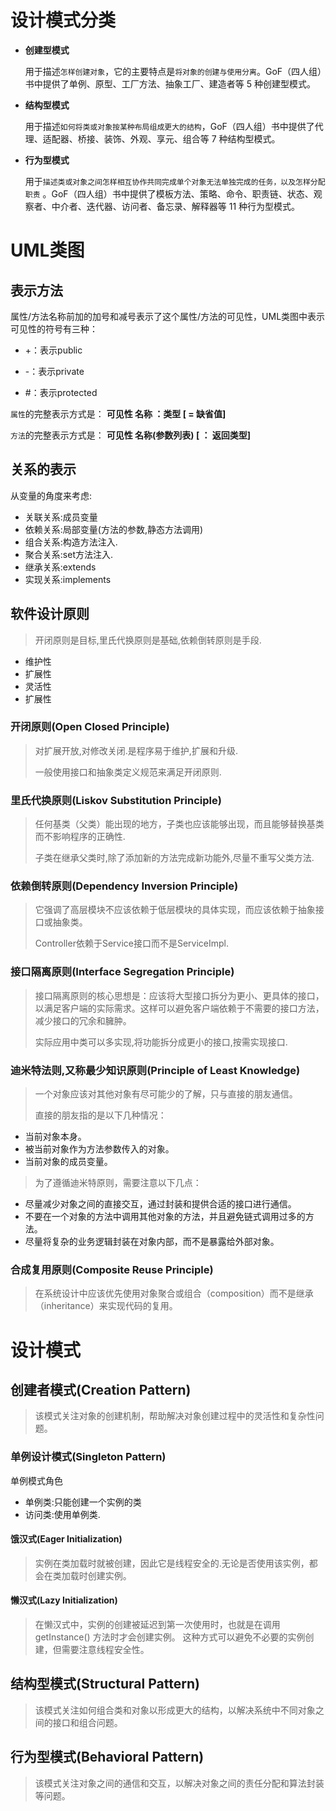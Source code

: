 # 设计模式分类

* **创建型模式**

  用于描述`怎样创建对象`，它的主要特点是`将对象的创建与使用分离`。GoF（四人组）书中提供了单例、原型、工厂方法、抽象工厂、建造者等
  5 种创建型模式。

* **结构型模式**

  用于描述`如何将类或对象按某种布局组成更大的结构`，GoF（四人组）书中提供了代理、适配器、桥接、装饰、外观、享元、组合等 7 种结构型模式。

* **行为型模式**

  用于`描述类或对象之间怎样相互协作共同完成单个对象无法单独完成的任务，以及怎样分配职责`
  。GoF（四人组）书中提供了模板方法、策略、命令、职责链、状态、观察者、中介者、迭代器、访问者、备忘录、解释器等 11 种行为型模式。

# UML类图

## 表示方法

属性/方法名称前加的加号和减号表示了这个属性/方法的可见性，UML类图中表示可见性的符号有三种：

* +：表示public

* -：表示private

* #：表示protected

`属性`的完整表示方式是： **可见性 名称 ：类型 [ = 缺省值]**

`方法`的完整表示方式是： **可见性 名称(参数列表) [ ： 返回类型]**

## 关系的表示

从变量的角度来考虑:

- 关联关系:成员变量
- 依赖关系:局部变量(方法的参数,静态方法调用)
- 组合关系:构造方法注入.
- 聚合关系:set方法注入.
- 继承关系:extends
- 实现关系:implements

## 软件设计原则

> 开闭原则是目标,里氏代换原则是基础,依赖倒转原则是手段.

- 维护性
- 扩展性
- 灵活性
- 扩展性

### 开闭原则(Open Closed Principle)

> 对扩展开放,对修改关闭.是程序易于维护,扩展和升级.
>
> 一般使用接口和抽象类定义规范来满足开闭原则.

### 里氏代换原则(Liskov Substitution Principle)

> 任何基类（父类）能出现的地方，子类也应该能够出现，而且能够替换基类而不影响程序的正确性.
>
> 子类在继承父类时,除了添加新的方法完成新功能外,尽量不重写父类方法.

### 依赖倒转原则(Dependency Inversion Principle)

> 它强调了高层模块不应该依赖于低层模块的具体实现，而应该依赖于抽象接口或抽象类。
>
> Controller依赖于Service接口而不是ServiceImpl.

### 接口隔离原则(Interface Segregation Principle)

> 接口隔离原则的核心思想是：应该将大型接口拆分为更小、更具体的接口，
> 以满足客户端的实际需求。这样可以避免客户端依赖于不需要的接口方法，减少接口的冗余和臃肿。
>
> 实际应用中类可以多实现,将功能拆分成更小的接口,按需实现接口.

### 迪米特法则,又称最少知识原则(Principle of Least Knowledge)

> 一个对象应该对其他对象有尽可能少的了解，只与直接的朋友通信。
>
> 直接的朋友指的是以下几种情况：

- 当前对象本身。
- 被当前对象作为方法参数传入的对象。
- 当前对象的成员变量。

> 为了遵循迪米特原则，需要注意以下几点：

- 尽量减少对象之间的直接交互，通过封装和提供合适的接口进行通信。
- 不要在一个对象的方法中调用其他对象的方法，并且避免链式调用过多的方法。
- 尽量将复杂的业务逻辑封装在对象内部，而不是暴露给外部对象。

### 合成复用原则(Composite Reuse Principle)

> 在系统设计中应该优先使用对象聚合或组合（composition）而不是继承（inheritance）来实现代码的复用。

# 设计模式

## 创建者模式(Creation Pattern)

> 该模式关注对象的创建机制，帮助解决对象创建过程中的灵活性和复杂性问题。

### 单例设计模式(Singleton Pattern)

单例模式角色

- 单例类:只能创建一个实例的类
- 访问类:使用单例类.

#### 饿汉式(Eager Initialization)

> 实例在类加载时就被创建，因此它是线程安全的.无论是否使用该实例，都会在类加载时创建实例。

#### 懒汉式(Lazy Initialization)

> 在懒汉式中，实例的创建被延迟到第一次使用时，也就是在调用 getInstance() 方法时才会创建实例。
> 这种方式可以避免不必要的实例创建，但需要注意线程安全性。

## 结构型模式(Structural Pattern)

> 该模式关注如何组合类和对象以形成更大的结构，以解决系统中不同对象之间的接口和组合问题。

## 行为型模式(Behavioral Pattern)

> 该模式关注对象之间的通信和交互，以解决对象之间的责任分配和算法封装等问题。

